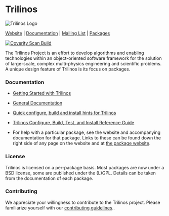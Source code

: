 # Trilinos
![Trilinos Logo](https://trilinos.github.io/images/trilinos.jpg)

[Website](https://trilinos.github.io) |
[Documentation](https://trilinos.github.io/documentation.html) |
[Mailing List](https://trilinos.github.io/mail_lists.html) |
[Packages](http://trilinos.github.io/packages.html)

[![Coverity Scan
Build](https://scan.coverity.com/projects/1680/badge.svg)](https://scan.coverity.com/projects/1680)

The Trilinos Project is an effort to develop algorithms and enabling
technologies within an object-oriented software framework for the solution of
large-scale, complex multi-physics engineering and scientific problems. A
unique design feature of Trilinos is its focus on packages.


### Documentation

- [Getting Started with Trilinos](https://trilinos.github.io/getting_started.html)

- [General Documentation](https://trilinos.github.io/documentation.html)

- [Quick configure, build and install hints for Trilinos](INSTALL.rst)

- [Trilinos Configure, Build, Test, and Install Reference Guide](https://trilinos.org/docs/files/TrilinosBuildReference.html)

- For help with a particular package, see the website and accompanying
  documentation for that package. Links to these can be found down the
  right side of any page on the website and at [the package website](https://trilinos.github.io/packages.html).

### License

Trilinos is licensed on a per-package basis. Most packages are now under a BSD
license, some are published under the (L)GPL. Details can be taken from the
documentation of each package.

### Contributing

We appreciate your willingness to contribute to the Trilinos project.  Please
familiarize yourself with our [contributing
guidelines](https://github.com/trilinos/Trilinos/blob/master/CONTRIBUTING.md)..
